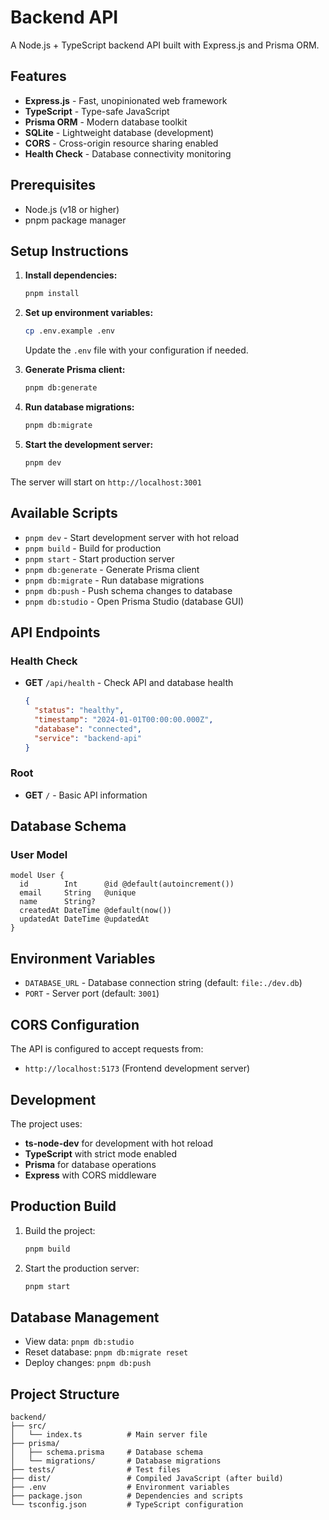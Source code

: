 # Backend API

A Node.js + TypeScript backend API built with Express.js and Prisma ORM.

## Features

- **Express.js** - Fast, unopinionated web framework
- **TypeScript** - Type-safe JavaScript
- **Prisma ORM** - Modern database toolkit
- **SQLite** - Lightweight database (development)
- **CORS** - Cross-origin resource sharing enabled
- **Health Check** - Database connectivity monitoring

## Prerequisites

- Node.js (v18 or higher)
- pnpm package manager

## Setup Instructions

1. **Install dependencies:**
   ```bash
   pnpm install
   ```

2. **Set up environment variables:**
   ```bash
   cp .env.example .env
   ```
   Update the `.env` file with your configuration if needed.

3. **Generate Prisma client:**
   ```bash
   pnpm db:generate
   ```

4. **Run database migrations:**
   ```bash
   pnpm db:migrate
   ```

5. **Start the development server:**
   ```bash
   pnpm dev
   ```

The server will start on `http://localhost:3001`

## Available Scripts

- `pnpm dev` - Start development server with hot reload
- `pnpm build` - Build for production
- `pnpm start` - Start production server
- `pnpm db:generate` - Generate Prisma client
- `pnpm db:migrate` - Run database migrations
- `pnpm db:push` - Push schema changes to database
- `pnpm db:studio` - Open Prisma Studio (database GUI)

## API Endpoints

### Health Check
- **GET** `/api/health` - Check API and database health
  ```json
  {
    "status": "healthy",
    "timestamp": "2024-01-01T00:00:00.000Z",
    "database": "connected",
    "service": "backend-api"
  }
  ```

### Root
- **GET** `/` - Basic API information

## Database Schema

### User Model
```prisma
model User {
  id        Int      @id @default(autoincrement())
  email     String   @unique
  name      String?
  createdAt DateTime @default(now())
  updatedAt DateTime @updatedAt
}
```

## Environment Variables

- `DATABASE_URL` - Database connection string (default: `file:./dev.db`)
- `PORT` - Server port (default: `3001`)

## CORS Configuration

The API is configured to accept requests from:
- `http://localhost:5173` (Frontend development server)

## Development

The project uses:
- **ts-node-dev** for development with hot reload
- **TypeScript** with strict mode enabled
- **Prisma** for database operations
- **Express** with CORS middleware

## Production Build

1. Build the project:
   ```bash
   pnpm build
   ```

2. Start the production server:
   ```bash
   pnpm start
   ```

## Database Management

- View data: `pnpm db:studio`
- Reset database: `pnpm db:migrate reset`
- Deploy changes: `pnpm db:push`

## Project Structure

```
backend/
├── src/
│   └── index.ts          # Main server file
├── prisma/
│   ├── schema.prisma     # Database schema
│   └── migrations/       # Database migrations
├── tests/                # Test files
├── dist/                 # Compiled JavaScript (after build)
├── .env                  # Environment variables
├── package.json          # Dependencies and scripts
└── tsconfig.json         # TypeScript configuration